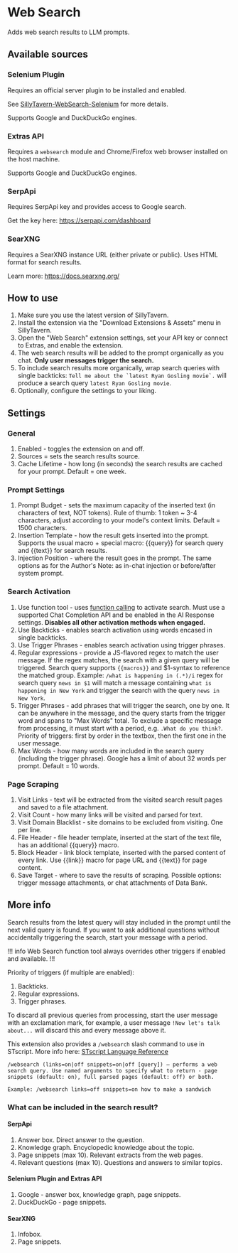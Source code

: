 # Web Search

Adds web search results to LLM prompts.

## Available sources

### Selenium Plugin

Requires an official server plugin to be installed and enabled.

See [SillyTavern-WebSearch-Selenium](https://github.com/SillyTavern/SillyTavern-WebSearch-Selenium) for more details.

Supports Google and DuckDuckGo engines.

### Extras API

Requires a `websearch` module and Chrome/Firefox web browser installed on the host machine.

Supports Google and DuckDuckGo engines.

### SerpApi

Requires SerpApi key and provides access to Google search.

Get the key here: https://serpapi.com/dashboard

### SearXNG

Requires a SearXNG instance URL (either private or public). Uses HTML format for search results.

Learn more: <https://docs.searxng.org/>

## How to use

1. Make sure you use the latest version of SillyTavern.
2. Install the extension via the "Download Extensions & Assets" menu in SillyTavern.
3. Open the "Web Search" extension settings, set your API key or connect to Extras, and enable the extension.
4. The web search results will be added to the prompt organically as you chat. **Only user messages trigger the search.**
5. To include search results more organically, wrap search queries with single backticks: ```Tell me about the `latest Ryan Gosling movie`.``` will produce a search query `latest Ryan Gosling movie`.
6. Optionally, configure the settings to your liking.

## Settings

### General

1. Enabled - toggles the extension on and off.
2. Sources = sets the search results source.
3. Cache Lifetime - how long (in seconds) the search results are cached for your prompt. Default = one week.

### Prompt Settings

1. Prompt Budget - sets the maximum capacity of the inserted text (in characters of text, NOT tokens). Rule of thumb: 1 token ~ 3-4 characters, adjust according to your model's context limits. Default = 1500 characters.
2. Insertion Template - how the result gets inserted into the prompt. Supports the usual macro + special macro: \{\{query\}\} for search query and \{\{text\}\} for search results.
3. Injection Position - where the result goes in the prompt. The same options as for the Author's Note: as in-chat injection or before/after system prompt.

### Search Activation

1. Use function tool - uses [function calling](https://docs.sillytavern.app/for-contributors/function-calling/) to activate search. Must use a supported Chat Completion API and be enabled in the AI Response settings. **Disables all other activation methods when engaged.**
2. Use Backticks - enables search activation using words encased in single backticks.
3. Use Trigger Phrases - enables search activation using trigger phrases.
4. Regular expressions - provide a JS-flavored regex to match the user message. If the regex matches, the search with a given query will be triggered. Search query supports `{{macros}}` and $1-syntax to reference the matched group. Example: `/what is happening in (.*)/i` regex for search query `news in $1` will match a message containing `what is happening in New York` and trigger the search with the query `news in New York`.
5. Trigger Phrases - add phrases that will trigger the search, one by one. It can be anywhere in the message, and the query starts from the trigger word and spans to "Max Words" total. To exclude a specific message from processing, it must start with a period, e.g. `.What do you think?`. Priority of triggers: first by order in the textbox, then the first one in the user message.
6. Max Words - how many words are included in the search query (including the trigger phrase). Google has a limit of about 32 words per prompt. Default = 10 words.

### Page Scraping

1. Visit Links - text will be extracted from the visited search result pages and saved to a file attachment.
2. Visit Count - how many links will be visited and parsed for text.
3. Visit Domain Blacklist - site domains to be excluded from visiting. One per line.
4. File Header - file header template, inserted at the start of the text file, has an additional \{\{query\}\} macro.
5. Block Header - link block template, inserted with the parsed content of every link. Use \{\{link\}\} macro for page URL and \{\{text\}\} for page content.
6. Save Target - where to save the results of scraping. Possible options: trigger message attachments, or chat attachments of Data Bank.

## More info

Search results from the latest query will stay included in the prompt until the next valid query is found.
If you want to ask additional questions without accidentally triggering the search, start your message with a period.

!!! info
Web Search function tool always overrides other triggers if enabled and available.
!!!

Priority of triggers (if multiple are enabled):

1. Backticks.
2. Regular expressions.
3. Trigger phrases.

To discard all previous queries from processing, start the user message with an exclamation mark, for example, a user message `!Now let's talk about...` will discard this and every message above it.

This extension also provides a `/websearch` slash command to use in STscript. More info here: [STscript Language Reference](https://docs.sillytavern.app/usage/st-script/)

```
/websearch (links=on|off snippets=on|off [query]) – performs a web search query. Use named arguments to specify what to return - page snippets (default: on), full parsed pages (default: off) or both.

Example: /websearch links=off snippets=on how to make a sandwich
```

### What can be included in the search result?

#### SerpApi

1. Answer box. Direct answer to the question.
2. Knowledge graph. Encyclopedic knowledge about the topic.
3. Page snippets (max 10). Relevant extracts from the web pages.
4. Relevant questions (max 10). Questions and answers to similar topics.

#### Selenium Plugin and Extras API

1. Google - answer box, knowledge graph, page snippets.
2. DuckDuckGo - page snippets.

#### SearXNG

1. Infobox.
2. Page snippets.

